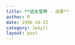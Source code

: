 ```yaml
---
title: **远古宝物 - 迷雾**
author: R
date: 1996-10-22
category: Jekyll
layout: post
---
```


<!--*Updated on 1/30/2024*<br>
![Research_expand]({{ '/assets/expand0130.png' | relative_url }})-->

